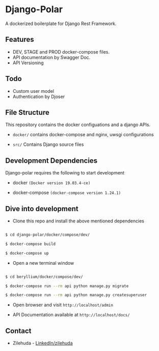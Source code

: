 # Django-Polar

A dockerized boilerplate for Django Rest Framework.

## Features
- DEV, STAGE and PROD docker-compose files.
- API documentation by Swagger Doc.
- API Versioning

## Todo
- Custom user model
- Authentication by Djoser

## File Structure

This repository contains the docker configuations and a django APIs.

- `docker/` contains docker-compose and nginx, uwsgi configurations

- `src/` Contains Django source files

## Development Dependencies

Django-polar requires the following to start development

- docker `(Docker version 19.03.4-ce)`

- docker-compose `(docker-compose version 1.24.1)`

## Dive into development

- Clone this repo and install the above mentioned dependencies

```sh

$ cd django-polar/docker/compose/dev/

$ docker-compose build

$ docker-compose up

```

- Open a new terminal window

```sh

$ cd beryllium/docker/compose/dev/

$ docker-compose run --rm api python manage.py migrate

$ docker-compose run --rm api python manage.py createsuperuser

```

- Open browser and visit `http://localhost/admin`

- API Documentation available at `http://localhost/docs/`


## Contact
- Zilehuda - [LinkedIn/zilehuda](https://www.linkedin.com/in/zilehuda/)